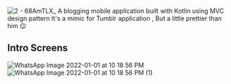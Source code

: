 ![2 - 68AmTLX](https://user-images.githubusercontent.com/57008633/148848532-7c106c7d-79e8-4651-b418-f84847825274.png)_
A blogging mobile application built with Kotlin using MVC design pattern 
It's a mimic for Tumblr application , But a little prettier than him 😉

## Intro Screens
![WhatsApp Image 2022-01-01 at 10 18 56 PM](https://user-images.githubusercontent.com/57008633/148849169-ff9c40e4-d0f8-4acf-b5fa-87d7036868e0.jpeg)
![WhatsApp Image 2022-01-01 at 10 18 56 PM (1)](https://user-images.githubusercontent.com/57008633/148849157-5584be72-0bcf-4801-88a1-b7af61125b21.jpeg)
